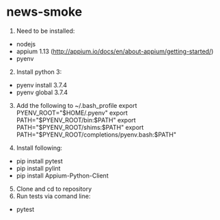 # news-smoke

1) Need to be installed:
  - nodejs
  - appium 1.13 (http://appium.io/docs/en/about-appium/getting-started/)
  - pyenv
2) Install python 3:
  - pyenv install 3.7.4
  - pyenv global 3.7.4

3) Add the following to ~/.bash_profile
  export PYENV_ROOT="$HOME/.pyenv"
  export PATH="$PYENV_ROOT/bin:$PATH"
  export PATH="$PYENV_ROOT/shims:$PATH"
  export PATH="$PYENV_ROOT/completions/pyenv.bash:$PATH"

4) Install following:
  - pip install pytest
  - pip install pylint
  - pip install Appium-Python-Client
  
5) Clone and cd to repository
6) Run tests via comand line:
  - pytest

